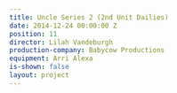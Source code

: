 ```yaml
---
title: Uncle Series 2 (2nd Unit Dailies)
date: 2014-12-24 00:00:00 Z
position: 11
director: Lilah Vandeburgh
production-company: Babycow Productions
equipment: Arri Alexa
is-shown: false
layout: project
---
```


